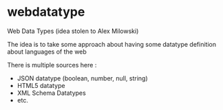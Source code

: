 # webdatatype
Web Data Types (idea stolen to Alex Milowski)

The idea is to take some approach about having some datatype definition about languages of the web

There is multiple sources here :
* JSON datatype (boolean, number, null, string)
* HTML5 datatype
* XML Schema Datatypes
* etc.
